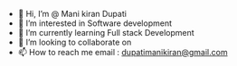 - 👋 Hi, I’m @ Mani kiran Dupati
- 👀 I’m interested in Software development
- 🌱 I’m currently learning Full stack Development
- 💞️ I’m looking to collaborate on 
- 📫 How to reach me 
email : dupatimanikiran@gmail.com


<!---
ManikiranDupati/ManikiranDupati is a ✨ special ✨ repository because its `README.md` (this file) appears on your GitHub profile.
You can click the Preview link to take a look at your changes.
--->
